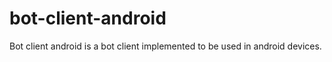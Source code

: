bot-client-android
==================

Bot client android is a bot client implemented to be used in android devices. 